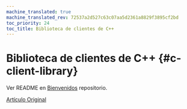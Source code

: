 ```yaml
---
machine_translated: true
machine_translated_rev: 72537a2d527c63c07aa5d2361a8829f3895cf2bd
toc_priority: 24
toc_title: Biblioteca de clientes de C++
---
```


# Biblioteca de clientes de C++ {#c-client-library}

Ver README en [Bienvenidos](https://github.com/ClickHouse/clickhouse-cpp) repositorio.

[Artículo Original](https://clickhouse.tech/docs/en/interfaces/cpp/) <!--hide-->
